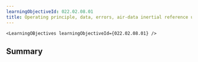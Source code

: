 ```yaml
---
learningObjectiveId: 022.02.08.01
title: Operating principle, data, errors, air-data inertial reference unit
---
```


```tsx eval
<LearningOBjectives learningObjectiveId={022.02.08.01} />
```

## Summary
